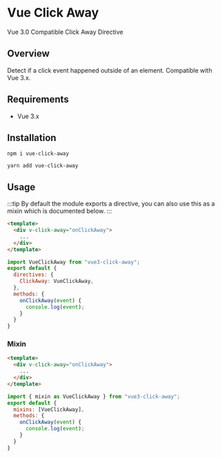 # Vue Click Away

Vue 3.0 Compatible Click Away Directive

## Overview

Detect if a click event happened outside of an element. Compatible with Vue 3.x.

## Requirements

- Vue 3.x

## Installation

```
npm i vue-click-away
```

<p></p>

```
yarn add vue-click-away
```

## Usage

:::tip
By default the module exports a directive, you can also use this as a mixin which is documented below.
:::

```html
<template>
  <div v-click-away="onClickAway">
    ...
  </div>
</template>
```

<p></p>

```js
import VueClickAway from "vue3-click-away";
export default {
  directives: {
    ClickAway: VueClickAway,
  },
  methods: {
    onClickAway(event) {
      console.log(event);
    }
  }
}
```

### Mixin

```html
<template>
  <div v-click-away="onClickAway">
    ...
  </div>
</template>
```

<p></p>

```js
import { mixin as VueClickAway } from "vue3-click-away";
export default {
  mixins: [VueClickAway],
  methods: {
    onClickAway(event) {
      console.log(event);
    }
  }
}
```